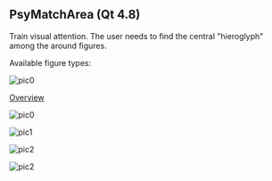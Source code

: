 ## PsyMatchArea (Qt 4.8)
Train visual attention. The user needs to find the central "hieroglyph" among the around figures.

Available figure types:

![pic0](https://habrastorage.org/files/ad2/c88/e28/ad2c88e2802644a0b388fe48b1ae6b76.png)

[Overview](https://habrahabr.ru/post/277049/)

![pic0](https://habrastorage.org/files/93c/165/42e/93c16542e0904cf4a444a07a6b93c9d3.gif)

![pic1](https://habrastorage.org/files/9a3/95b/f99/9a395bf99a8142daa0629df1a76d2f28.png)

![pic2](https://habrastorage.org/files/4fe/160/b27/4fe160b271784146be50de97988870c1.png)

![pic2](https://habrastorage.org/files/422/c71/b2e/422c71b2e6fe4803b2a7abe59e5c6d52.png)


